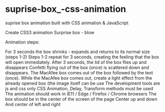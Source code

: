 # suprise-box_-css-animation
suprise box animation built with CSS animation &amp; JavaScript


Create CSS3 animation
Surprise box - blow  

Animation steps:



For 3 seconds the box shrinks - expands and returns to its normal size (steps 1-2)
Steps 1-2 repeat for 3 seconds, creating the feeling that the box will open immediately.
After 3 seconds, the lid of the box flies up and disappears
 Confetti flying out of the box (once) is scattered down and disappears.
The MacAfee box comes out of the box followed by the text (once).
While the MacAfee box comes out, create a light effect from the already opened box (the image itself can be use
The development tools are js and css only CSS Animation, Delay, Transform methods must be used
The animation should work in IE11 / Edge / Firefox / Chrome browsers
The box should be in the center of the screen of the page Center up and down And center of left and right
